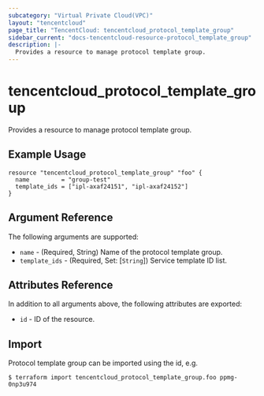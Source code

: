 ```yaml
---
subcategory: "Virtual Private Cloud(VPC)"
layout: "tencentcloud"
page_title: "TencentCloud: tencentcloud_protocol_template_group"
sidebar_current: "docs-tencentcloud-resource-protocol_template_group"
description: |-
  Provides a resource to manage protocol template group.
---
```


# tencentcloud_protocol_template_group

Provides a resource to manage protocol template group.

## Example Usage

```hcl
resource "tencentcloud_protocol_template_group" "foo" {
  name         = "group-test"
  template_ids = ["ipl-axaf24151", "ipl-axaf24152"]
}
```

## Argument Reference

The following arguments are supported:

* `name` - (Required, String) Name of the protocol template group.
* `template_ids` - (Required, Set: [`String`]) Service template ID list.

## Attributes Reference

In addition to all arguments above, the following attributes are exported:

* `id` - ID of the resource.



## Import

Protocol template group can be imported using the id, e.g.

```
$ terraform import tencentcloud_protocol_template_group.foo ppmg-0np3u974
```

